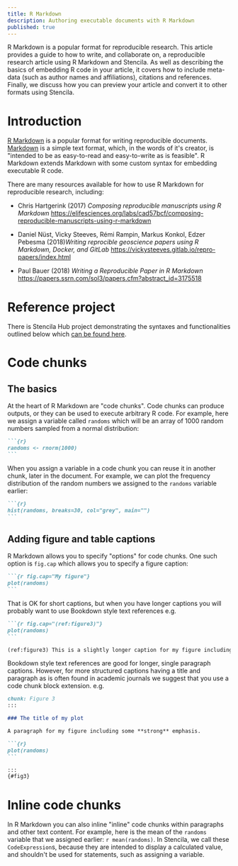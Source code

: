 ```yaml
---
title: R Markdown
description: Authoring executable documents with R Markdown
published: true
---
```


R Markdown is a popular format for reproducible research. This article provides a guide to how to write, and collaborate on, a reproducible research article using R Markdown and Stencila. As well as describing the basics of embedding R code in your article, it covers how to include meta-data (such as author names and affiliations), citations and references. Finally, we discuss how you can preview your article and convert it to other formats using Stencila.

# Introduction

[R Markdown](https://rmarkdown.rstudio.com/) is a popular format for writing reproducible documents. [Markdown](https://daringfireball.net/projects/markdown/syntax) is a simple text format, which, in the words of it's creator, is "intended to be as easy-to-read and easy-to-write as is feasible". R Markdown extends Markdown with some custom syntax for embedding executable R code.

There are many resources available for how to use R Markdown for reproducible research, including:

- Chris Hartgerink (2017) _Composing reproducible manuscripts using R Markdown_ https://elifesciences.org/labs/cad57bcf/composing-reproducible-manuscripts-using-r-markdown

- Daniel Nüst, Vicky Steeves, Rémi Rampin, Markus Konkol, Edzer Pebesma (2018)_Writing reprocible geoscience papers using R Markdown, Docker, and GitLab_ https://vickysteeves.gitlab.io/repro-papers/index.html

- Paul Bauer (2018) _Writing a Reproducible Paper in R Markdown_ https://papers.ssrn.com/sol3/papers.cfm?abstract_id=3175518

# Reference project

There is Stencila Hub project demonstrating the syntaxes and functionalities outlined below
which [can be found here](https://hub.stenci.la/stencila/reference-r-markdown/files/rmarkdown.Rmd!details).

# Code chunks

## The basics

At the heart of R Markdown are "code chunks". Code chunks can produce outputs, or they can be used to execute arbitrary R code. For example, here we assign a variable called `randoms` which will be an array of 1000 random numbers sampled from a normal distribution:

````md
```{r}
randoms <- rnorm(1000)
```
````

When you assign a variable in a code chunk you can reuse it in another chunk, later in the document. For example, we can plot the frequency distribution of the random numbers we assigned to the `randoms` variable earlier:

````md
```{r}
hist(randoms, breaks=30, col="grey", main="")
```
````

## Adding figure and table captions

R Markdown allows you to specify "options" for code chunks. One such option is `fig.cap` which allows you to specify a figure caption:

````md
```{r fig.cap="My figure"}
plot(randoms)
```
````

That is OK for short captions, but when you have longer captions you will probably want to use Bookdown style text references e.g.

````md
```{r fig.cap="(ref:figure3)"}
plot(randoms)
```

(ref:figure3) This is a slightly longer caption for my figure including some **strong** emphasis.
````

Bookdown style text references are good for longer, single paragraph captions. However, for more structured captions having a title and paragraph as is often found in academic journals we suggest that you use a code chunk block extension. e.g.

````md
chunk: Figure 3
:::

### The title of my plot

A paragraph for my figure including some **strong** emphasis.

```{r}
plot(randoms)
```

:::
{#fig3}
````

# Inline code chunks

In R Markdown you can also inline "inline" code chunks within paragraphs and other text content. For example, here is the mean of the `randoms` variable that we assigned earlier: `r mean(randoms)`. In Stencila, we call these `CodeExpression`s, because they are intended to display a calculated value, and shouldn't be used for statements, such as assigning a variable.
